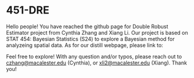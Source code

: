 # 451-DRE

Hello people! You have reached the github page for Double Robust Estimator project from Cynthia Zhang and Xiang Li. Our project is based on STAT 454: Bayesian Statistics (S24) to explore a Bayesian method for analyzeing spatial data. As for our distill webpage, please link to: 

Feel free to explore! With any question and/or typos, please reach out to czhang@macalester.edu (Cynthia), or xli2@macalester.edu (Xiang). Thank you!
